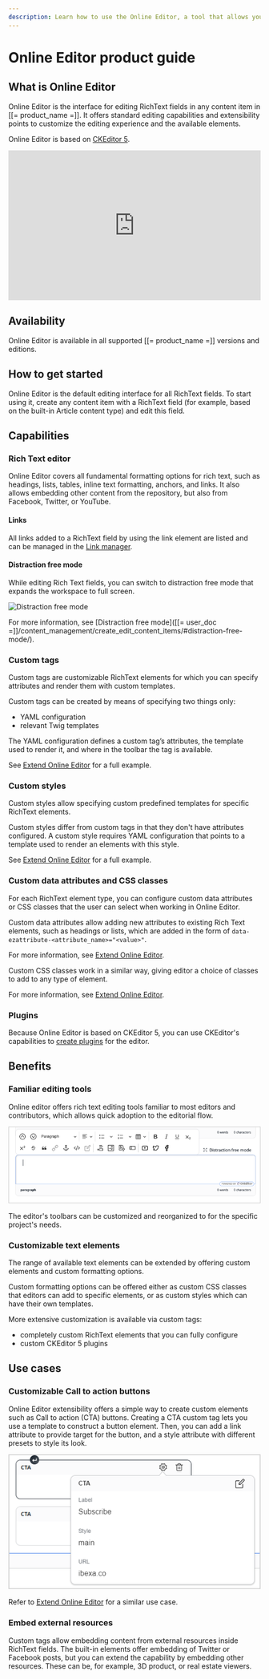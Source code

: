 ```yaml
---
description: Learn how to use the Online Editor, a tool that allows you to edit RichText Fields in any content item in Ibexa DXP.
---
```


# Online Editor product guide

## What is Online Editor

Online Editor is the interface for editing RichText fields in any content item in [[= product_name =]].
It offers standard editing capabilities and extensibility points to customize the editing experience and the available elements.

Online Editor is based on [CKEditor 5](https://ckeditor.com/ckeditor-5/).

<!--ARCADE EMBED START--><div style="position: relative; padding-bottom: calc(51.27314814814815% + 41px); height: 0; width: 100%;"><iframe src="https://demo.arcade.software/wkdL1r9PRunTeF6hPtEs?embed&embed_mobile=tab&embed_desktop=inline&show_copy_link=true" title="Online Editor - work in Rich Text field" frameborder="0" loading="lazy" webkitallowfullscreen mozallowfullscreen allowfullscreen allow="clipboard-write" style="position: absolute; top: 0; left: 0; width: 100%; height: 100%; color-scheme: light;" ></iframe></div><!--ARCADE EMBED END-->

## Availability

Online Editor is available in all supported [[= product_name =]] versions and editions.

## How to get started

Online Editor is the default editing interface for all RichText fields. 
To start using it, create any content item with a RichText field (for example, based on the built-in Article content type) and edit this field.

## Capabilities

### Rich Text editor

Online Editor covers all fundamental formatting options for rich text, such as headings, lists, tables, inline text formatting, anchors, and links. 
It also allows embedding other content from the repository, but also from Facebook, Twitter, or YouTube.

#### Links

All links added to a RichText field by using the link element are listed and can be managed in the [Link manager](url_management.md).

#### Distraction free mode

While editing Rich Text fields, you can switch to distraction free mode that expands the workspace to full screen.

![Distraction free mode](distraction_free_mode.png)

For more information, see [Distraction free mode]([[= user_doc =]]/content_management/create_edit_content_items/#distraction-free-mode/).

### Custom tags

Custom tags are customizable RichText elements for which you can specify attributes and render them with custom templates.

Custom tags can be created by means of specifying two things only:

- YAML configuration
- relevant Twig templates

The YAML configuration defines a custom tag’s attributes, the template used to render it, and where in the toolbar the tag is available.

See [Extend Online Editor](extend_online_editor.md#configure-custom-tags) for a full example.

### Custom styles

Custom styles allow specifying custom predefined templates for specific RichText elements.

Custom styles differ from custom tags in that they don't have attributes configured.
A custom style requires YAML configuration that points to a template used to render an elements with this style.

See [Extend Online Editor](extend_online_editor.md#configure-custom-styles) for a full example.

### Custom data attributes and CSS classes

For each RichText element type, you can configure custom data attributes or CSS classes that the user can select when working in Online Editor.

Custom data attributes allow adding new attributes to existing Rich Text elements, such as headings or lists, which are added in the form of `data-ezattribute-<attribute_name>="<value>"`.

For more information, see [Extend Online Editor](extend_online_editor.md#custom-data-attributes).

Custom CSS classes work in a similar way, giving editor a choice of classes to add to any type of element.

For more information, see [Extend Online Editor](extend_online_editor.md#custom-css-classes).

### Plugins

Because Online Editor is based on CKEditor 5, you can use CKEditor's capabilities to [create plugins](extend_online_editor.md#add-ckeditor-plugins) for the editor.

## Benefits

### Familiar editing tools

Online editor offers rich text editing tools familiar to most editors and contributors, which allows quick adoption to the editorial flow.

![Familiar editing tools](img/familiar_editing_tools.png)

The editor's toolbars can be customized and reorganized to for the specific project's needs.

### Customizable text elements

The range of available text elements can be extended by offering custom elements and custom formatting options.

Custom formatting options can be offered either as custom CSS classes that editors can add to specific elements, or as custom styles which can have their own templates.

More extensive customization is available via custom tags:

- completely custom RichText elements that you can fully configure
- custom CKEditor 5 plugins

## Use cases

### Customizable Call to action buttons

Online Editor extensibility offers a simple way to create custom elements such as Call to action (CTA) buttons.
Creating a CTA custom tag lets you use a template to construct a button element.
Then, you can add a link attribute to provide target for the button, and a style attribute with different presets to style its look.

![Call to action buttons](img/call_to_action_buttons.png)

Refer to [Extend Online Editor](extend_online_editor.md#link-tag) for a similar use case.

### Embed external resources

Custom tags allow embedding content from external resources inside RichText fields.
The built-in elements offer embedding of Twitter or Facebook posts, but you can extend the capability by embedding other resources.
These can be, for example, 3D product, or real estate viewers.